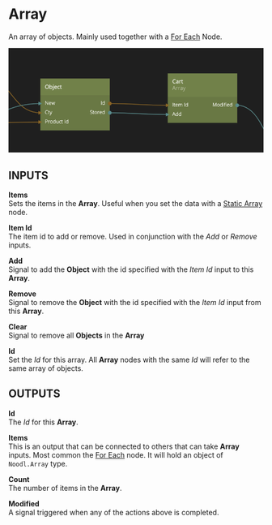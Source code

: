 # Array

An array of objects. Mainly used together with a [For Each](/nodes/data/for-each.md) Node.

![](array.png ':class=img-size-m')

## INPUTS

**Items**  
Sets the items in the **Array**. Useful when you set the data with a [Static Array](/nodes/data/static-array.md) node.

**Item Id**  
The item id to add or remove. Used in conjunction with the _Add_ or _Remove_ inputs.

**Add**  
Signal to add the **Object** with the id specified with the _Item Id_ input to this **Array**.

**Remove**  
Signal to remove the **Object** with the id specified with the _Item Id_ input from this **Array**.

**Clear**  
Signal to remove all **Objects** in the **Array**

**Id**  
Set the _Id_ for this array. All **Array** nodes with the same _Id_ will refer to the same array of objects.

## OUTPUTS

**Id**  
The _Id_ for this **Array**.

**Items**  
This is an output that can be connected to others that can take **Array** inputs. Most common the [For Each](/nodes/data/for-each.md) node. It will hold an object of `Noodl.Array` type.

**Count**  
The number of items in the **Array**.

**Modified**  
A signal triggered when any of the actions above is completed.

 </div>
